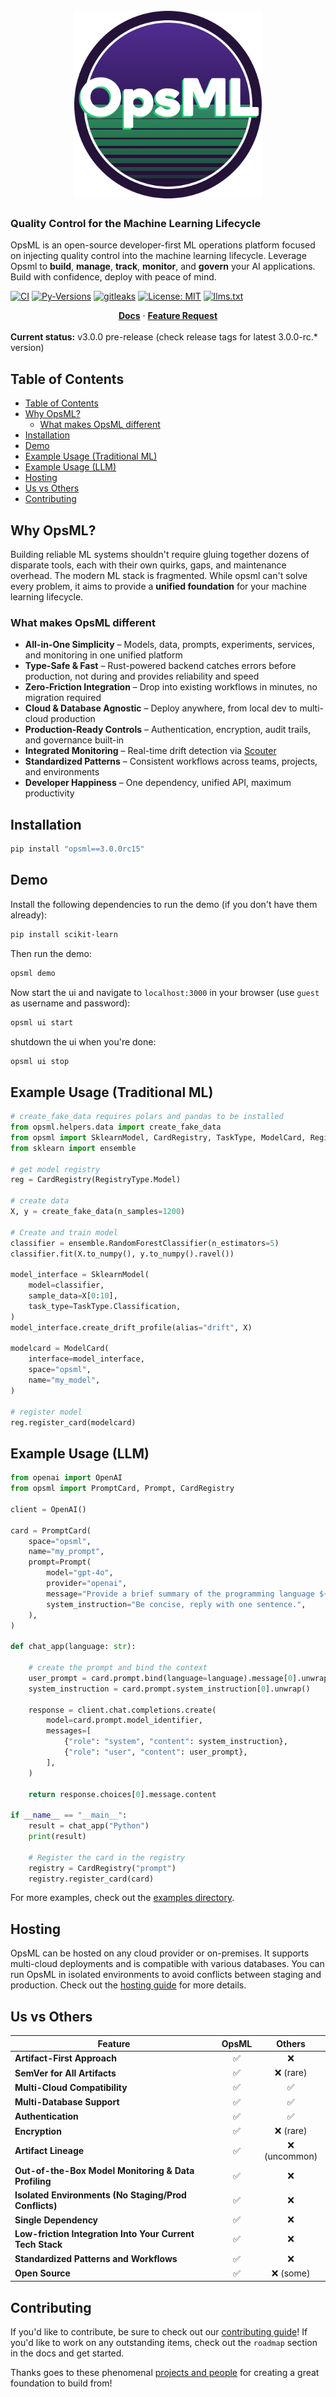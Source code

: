 <h1 align="center">
  <br>
  <img src="https://github.com/demml/opsml/blob/main/images/opsml-logo.png?raw=true"  width="300" height="300" alt="opsml logo"/>
  <br>
</h1>

### Quality Control for the Machine Learning Lifecycle

OpsML is an open-source developer-first ML operations platform focused on injecting quality control into the machine learning lifecycle. Leverage Opsml to **build**, **manage**, **track**, **monitor**, and **govern** your AI applications. Build with confidence, deploy with peace of mind.


[![CI](https://github.com/demml/opsml/actions/workflows/lints-test.yml/badge.svg)](https://github.com/demml/opsml/actions/workflows/lints-test.yml)
[![Py-Versions](https://img.shields.io/badge/Python-3.9+-color=%2334D058)](https://pypi.org/project/opsml)
[![gitleaks](https://img.shields.io/badge/protected%20by-gitleaks-purple)](https://github.com/zricethezav/gitleaks-action)
[![License: MIT](https://img.shields.io/badge/License-MIT-brightgreen.svg)](https://opensource.org/licenses/MIT)
[![llms.txt](https://img.shields.io/badge/llms.txt-green)](https://github.com/demml/opsml/blob/main/llm.txt)

<div align="center">
   <div>
      <a href="https://docs.demml.io/opsml/"><strong>Docs</strong></a> ·
      <a href="https://github.com/demml/opsml/issues/new/choose"><strong>Feature Request</strong></a>
   </div>
</div>
<br>

<div align="left">
  <b>Current status:</b> v3.0.0 pre-release (check release tags for latest 3.0.0-rc.* version)
</div>


## Table of Contents
- [Table of Contents](#table-of-contents)
- [Why OpsML?](#why-opsml)
  - [What makes OpsML different](#what-makes-opsml-different)
- [Installation](#installation)
- [Demo](#demo)
- [Example Usage (Traditional ML)](#example-usage-traditional-ml)
- [Example Usage (LLM)](#example-usage-llm)
- [Hosting](#hosting)
- [Us vs Others](#us-vs-others)
- [Contributing](#contributing)

## Why OpsML?

Building reliable ML systems shouldn't require gluing together dozens of disparate tools, each with their own quirks, gaps, and maintenance overhead. The modern ML stack is fragmented. While opsml can't solve every problem, it aims to provide a **unified foundation** for your machine learning lifecycle.

### What makes OpsML different

- **All-in-One Simplicity** – Models, data, prompts, experiments, services, and monitoring in one unified platform  
- **Type-Safe & Fast** – Rust-powered backend catches errors before production, not during and provides reliability and speed
- **Zero-Friction Integration** – Drop into existing workflows in minutes, no migration required  
- **Cloud & Database Agnostic** – Deploy anywhere, from local dev to multi-cloud production  
- **Production-Ready Controls** – Authentication, encryption, audit trails, and governance built-in  
- **Integrated Monitoring** – Real-time drift detection via [Scouter](https://github.com/demml/scouter) 
- **Standardized Patterns** – Consistent workflows across teams, projects, and environments  
- **Developer Happiness** – One dependency, unified API, maximum productivity  


## Installation

```bash
pip install "opsml==3.0.0rc15"
```

## Demo
Install the following dependencies to run the demo (if you don't have them already):

```bash
pip install scikit-learn
```

Then run the demo:

```bash
opsml demo
```

Now start the ui and navigate to `localhost:3000` in your browser (use `guest` as username and password):

```bash
opsml ui start
```

shutdown the ui when you're done:

```bash
opsml ui stop
```

## Example Usage (Traditional ML)

```python
# create_fake_data requires polars and pandas to be installed 
from opsml.helpers.data import create_fake_data
from opsml import SklearnModel, CardRegistry, TaskType, ModelCard, RegistryType
from sklearn import ensemble

# get model registry
reg = CardRegistry(RegistryType.Model)

# create data
X, y = create_fake_data(n_samples=1200)

# Create and train model
classifier = ensemble.RandomForestClassifier(n_estimators=5)
classifier.fit(X.to_numpy(), y.to_numpy().ravel())

model_interface = SklearnModel( 
    model=classifier,
    sample_data=X[0:10],
    task_type=TaskType.Classification,
)
model_interface.create_drift_profile(alias="drift", X)

modelcard = ModelCard(
    interface=model_interface,
    space="opsml",
    name="my_model",
)

# register model
reg.register_card(modelcard)
```

## Example Usage (LLM)

```python
from openai import OpenAI
from opsml import PromptCard, Prompt, CardRegistry

client = OpenAI()

card = PromptCard(
    space="opsml",
    name="my_prompt",
    prompt=Prompt( 
        model="gpt-4o",
        provider="openai",
        message="Provide a brief summary of the programming language ${language}.", 
        system_instruction="Be concise, reply with one sentence.",
    ),
)

def chat_app(language: str):

    # create the prompt and bind the context
    user_prompt = card.prompt.bind(language=language).message[0].unwrap()
    system_instruction = card.prompt.system_instruction[0].unwrap()

    response = client.chat.completions.create(
        model=card.prompt.model_identifier,
        messages=[
            {"role": "system", "content": system_instruction},
            {"role": "user", "content": user_prompt},
        ],
    )

    return response.choices[0].message.content

if __name__ == "__main__":
    result = chat_app("Python")
    print(result)

    # Register the card in the registry
    registry = CardRegistry("prompt")
    registry.register_card(card)
```

For more examples, check out the [examples directory](https://github.com/demml/opsml/tree/main/py-opsml/examples).

## Hosting
OpsML can be hosted on any cloud provider or on-premises. It supports multi-cloud deployments and is compatible with various databases. You can run OpsML in isolated environments to avoid conflicts between staging and production. Check out the [hosting guide](https://docs.demml.io/opsml/docs/setup/overview/#server-mode) for more details.

## Us vs Others

| Feature | OpsML | Others |
|---------|:-------:|:--------:|
| **Artifact-First Approach** | ✅ | ❌ |
| **SemVer for All Artifacts** | ✅ | ❌ (rare) |
| **Multi-Cloud Compatibility** | ✅ | ✅ |
| **Multi-Database Support** | ✅ | ✅ |
| **Authentication** | ✅ | ✅ |
| **Encryption** | ✅ | ❌ (rare) |
| **Artifact Lineage** | ✅ | ❌ (uncommon) |
| **Out-of-the-Box Model Monitoring & Data Profiling** | ✅ | ❌ |
| **Isolated Environments (No Staging/Prod Conflicts)** | ✅ | ❌ |
| **Single Dependency** | ✅ | ❌ |
| **Low-friction Integration Into Your Current Tech Stack** | ✅ | ❌ |
| **Standardized Patterns and Workflows** | ✅ | ❌ |
| **Open Source** | ✅ | ❌ (some) |

## Contributing
If you'd like to contribute, be sure to check out our [contributing guide](./CONTRIBUTING.md)! If you'd like to work on any outstanding items, check out the `roadmap` section in the docs and get started.

Thanks goes to these phenomenal [projects and people](./ATTRIBUTIONS.md) for creating a great foundation to build from!


